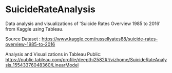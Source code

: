 # SuicideRateAnalysis

Data analysis and visualizations of 'Suicide Rates Overview 1985 to 2016' from Kaggle using Tableau.

Source Dataset : https://www.kaggle.com/russellyates88/suicide-rates-overview-1985-to-2016

Analysis and Visualizations in Tableau Public: https://public.tableau.com/profile/deepthi2582#!/vizhome/SuicideRateAnalysis_15543376048360/LinearModel
